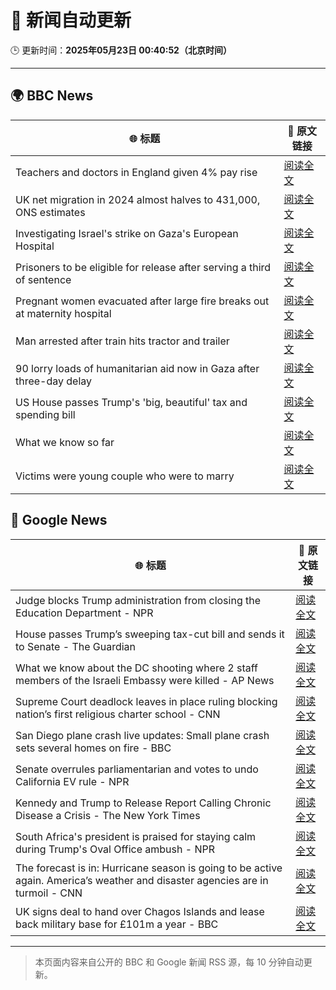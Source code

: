 # 🧠 新闻自动更新

🕒 更新时间：**2025年05月23日 00:40:52（北京时间）**

---

## 🌍 BBC News

| 🌐 标题 | 🔗 原文链接 |
|--------|-------------|
| Teachers and doctors in England given 4% pay rise | [阅读全文](https://www.bbc.com/news/articles/clyv1vxkdjyo) |
| UK net migration in 2024 almost halves to 431,000, ONS estimates | [阅读全文](https://www.bbc.com/news/articles/ckgx3ekkw1eo) |
| Investigating Israel's strike on Gaza's European Hospital | [阅读全文](https://www.bbc.com/news/videos/c4g28z483eko) |
| Prisoners to be eligible for release after serving a third of sentence | [阅读全文](https://www.bbc.com/news/articles/c071d1jgevlo) |
| Pregnant women evacuated after large fire breaks out at maternity hospital | [阅读全文](https://www.bbc.com/news/articles/clygn1p8nwzo) |
| Man arrested after train hits tractor and trailer | [阅读全文](https://www.bbc.com/news/articles/cly3885e58no) |
| 90 lorry loads of humanitarian aid now in Gaza after three-day delay | [阅读全文](https://www.bbc.com/news/articles/czdyv3jp5elo) |
| US House passes Trump's 'big, beautiful' tax and spending bill | [阅读全文](https://www.bbc.com/news/articles/c5yg0kgg2njo) |
| What we know so far | [阅读全文](https://www.bbc.com/news/articles/c8xgv4p114wo) |
| Victims were young couple who were to marry | [阅读全文](https://www.bbc.com/news/articles/ckgn6nd3wlvo) |

## 📰 Google News

| 🌐 标题 | 🔗 原文链接 |
|--------|-------------|
| Judge blocks Trump administration from closing the Education Department - NPR | [阅读全文](https://news.google.com/rss/articles/CBMilAFBVV95cUxQUjMxRzk2d0hPbEdpbGp6NDFoRnNWZjdDXzVZenVPT3k3Sm9XLXp5cmVZMVBPWGVUb1dTVFYyX3pHUHBvNjI3c1MwR3diZGNEZk42WlI3SVZyaFVJTUlTMEFGcXFkVHVkUDQxRVBidDFDRXNGb2lCSFcydlZkNTVYem1Td1h2RkhxUkY1UV8wcHVHcmhR?oc=5) |
| House passes Trump’s sweeping tax-cut bill and sends it to Senate - The Guardian | [阅读全文](https://news.google.com/rss/articles/CBMifkFVX3lxTE4ybUtib0FSQzFpSG5haWotcVVDeUk0RWdpc3lza0RuSlBPc1psSXQ2eE40WDFHOHhOc19DdTJGX3QwSi1vbzJmYXNlMGFZVnpHWUtqTHVsSmlpc3lWVUFZendfd3E5XzN0MEUtRURaVWd2My03emJBSzBVUXZadw?oc=5) |
| What we know about the DC shooting where 2 staff members of the Israeli Embassy were killed - AP News | [阅读全文](https://news.google.com/rss/articles/CBMingFBVV95cUxNQnkzeHA2bEdqYUtTVXNWcHYwSk1IbE91M2F2OGk3VG5fclh1UWlyb2lmWWhXLTJnSWdzWWwzMlZwa3dWQWlsakdiczlycFdfRm8wZEJETWhlSExpd3UydnIxbUp5OGJKdjZ0SjJ5bUZMN2dkak1GdU4tRFNTNllqaElHamVrNktBSWh0dVoyREhnUEZNamhhQ2tQNW1oQQ?oc=5) |
| Supreme Court deadlock leaves in place ruling blocking nation’s first religious charter school - CNN | [阅读全文](https://news.google.com/rss/articles/CBMifkFVX3lxTE9mQW1KTDhfZkNXaWNtS2NHR0ZWOUhzem5rc1VkTHJiOG1tTVVSMzduWU9LR2JPbnBJSS1ma3poTTEySzNILTJOdWNYb2xYZF9CMjJzNXRoYzFJM1p4czFxRi1QMFY4OS05blR3R19qQWtzU2R6RGlsT05rTDNQd9IBgwFBVV95cUxQbmFZSDl4cWkzdkRqdkJZRzBfa2gzZ1NWRzIxMnVBdl8zWEdyMjNFV28yVGlHUEhNbGVFSlE5VGhFS1IzRnRzUW16T1dLbk5LZWF6WXd3MnFDU25XNkd4blZKQll0WkRBOWhkTkJEdm9QVFg3VTVBVE1OaC1iREFxNW03SQ?oc=5) |
| San Diego plane crash live updates: Small plane crash sets several homes on fire - BBC | [阅读全文](https://news.google.com/rss/articles/CBMiVEFVX3lxTFA2VGxkNUFJWk81Rm11VFYtOW5RU3Y2WWI5LWhRU3l1TnVqSEdiN1E0b1IwZ0RkQlh3Mm50dlF0RjFheVhPNU56NFZ5bXVMdUlGYmU0OQ?oc=5) |
| Senate overrules parliamentarian and votes to undo California EV rule - NPR | [阅读全文](https://news.google.com/rss/articles/CBMimgFBVV95cUxQNjRyR3VhNS0xdm42UHVaY2p2M2hXRnlkVVVFekdUZmhFZTBKWEY2c0ZHR0RvX3ZCeVljMS0tM2l3VG5pbkZJa0E0a0lDa1B5UnVZSkZ6RXVoVldoSk1ydVBxdVRrVE55eHlYSXM0VkJkN2EyaURtNjZsOUhLbHk4SHNGRkoxZmNic1JsdXYwNGo5YUw2V1o2X1J3?oc=5) |
| Kennedy and Trump to Release Report Calling Chronic Disease a Crisis - The New York Times | [阅读全文](https://news.google.com/rss/articles/CBMigwFBVV95cUxOOWsxTFg2MHZDeTlDYloyaTNpazBPRDN1LUFiZzNfbDhmQkJzVUZBYUJtUDlFYWQ1MFZXdW1vOUctaWxna3BkWHZzWU5GMXdnX3ZuNzJtLWNSNUR5ZEtGVUpaeFd4WmUxSnFFb1dMQjhnOXg0bGg3SWhXYi00TnBtM3R1NA?oc=5) |
| South Africa's president is praised for staying calm during Trump's Oval Office ambush - NPR | [阅读全文](https://news.google.com/rss/articles/CBMiowFBVV95cUxNTFdaNVZVWDcyNEhGSXFSd0dySEJTRlRBekRfR0oxc0V1dTZ6Q3pKTE9ONmJjaFB5bkVlaHMyTkItRG9EVDBMZklnd3RJZ2FoSHVUNngxa3d3OGlxbE51MnM5bi1uNENkWWtkclRRYlVVTjJybUxzMHlMSEd6Z2xoNTJWV0Z0UmI1blhIU3dHeWVWWDBlVkJGU25wTEF1Y0Joc2x3?oc=5) |
| The forecast is in: Hurricane season is going to be active again. America’s weather and disaster agencies are in turmoil - CNN | [阅读全文](https://news.google.com/rss/articles/CBMifEFVX3lxTFB0QUp5aV9mSlYtUl9QYUktQWtYaVVGR3JlYkw5RnNKTnZiS013UWhtY0pBYTdhdkZRMHR3UWFEUnRkUF9xbVUyc0VpX0s2Ukh3RGtyQ3h3SWJzb09ZTnN5b0VqN1Mxa1FtQXlZQmlVbXJZWUNTbUx6Y0NQUkzSAYIBQVVfeXFMTkxzQ0JNQzhlZkNWTGlEcVZIQWhZcUJPdWNQS3g4MkxwQXBSazZJWFROODdaS3hTaW4tb2ItbWRPYVE2NWo1dnlvTmtQUVBRSF9EMTR4bjhLQ2hfdV9EQXZvOFFteURNSmVPU1ZDMmxlcmpJblJfemtuc1hpZmhRLTRTdw?oc=5) |
| UK signs deal to hand over Chagos Islands and lease back military base for £101m a year - BBC | [阅读全文](https://news.google.com/rss/articles/CBMiVEFVX3lxTFAxQ3JJeml1WWdzNkhQMlU2QWN5OVJYSDB2em44X2RDQ3pUTmFOdkptcy05YTZWbUM3ZTdKR05HZ1BUdFBOSlJvbmpLNkRzUlZvWnNXTw?oc=5) |

---
> 本页面内容来自公开的 BBC 和 Google 新闻 RSS 源，每 10 分钟自动更新。